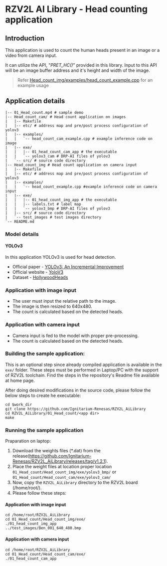 # RZV2L AI Library - Head counting application

## Introduction

This application is used to count the human heads present in an image or a video from camera input.

It can utilize the API, "*PRET_HC()*" provided in this library. Input to this API will be an image buffer address and it's height and width of the image. 
> Refer [Head_count_img/examples/head_count_example.cpp](Head_count_img/examples/head_count_example.cpp) for an example usage


## Application details
```
|-- 01_Head_count.mp4 # sample demo
|-- Head_count_cam/ # Head count application on images
|   |-- Makefile
|   |-- etc/ # address map and pre/post process configuration of yolov3
|   |-- examples/
|   |   `-- head_count_cam_example.cpp # example inference code on image
|   |-- exe/
|   |   |-- 01_head_count_cam_app # the executable
|   |   `-- yolov3_cam # DRP-AI files of yolov3
|   `-- src/ # source code directory
|-- Head_count_img # Head count application on camera input
|   |-- Makefile
|   |-- etc/ # address map and pre/post process configuration of yolov3
|   |-- examples/
|   |   `-- head_count_example.cpp #example inference code on camera input
|   |-- exe/
|   |   |-- 01_head_count_img_app # the executable
|   |   |-- labels.txt # label map
|   |   `-- yolov3_bmp # DRP-AI files of yolov3
|   |-- src/ # source code directory
|   `-- test_images # test images directory
`-- README.md
```

### Model details

#### YOLOv3
In this application YOLOv3 is used for head detection.
- Official paper - [YOLOv3: An Incremental Improvement](https://arxiv.org/pdf/1804.02767.pdf)
- Official website - [YoloV3](https://pjreddie.com/darknet/yolo/)
- Dataset - [HollywoodHeads](https://www.di.ens.fr/willow/research/headdetection/)

### Application with image input
- The user must input the relative path to the image.
- The image is then resized to 640x480.
- The count is calculated based on the detected heads.

### Application with camera input
- Camera input is fed to the model with proper pre-processing.
- The count is calculated based on the detected heads.

### Building the sample application:

This is an optional step since already compiled application is available in the `exe/` folder.
These steps must be performed in Laptop/PC with the support of RZV2L toolchain. Find the steps in the repository's Readme file available at home page.

After doing desired modifications in the source code, please follow the below steps to create he executable: 

```
cd $work_dir
git clone https://github.com/Ignitarium-Renesas/RZV2L_AiLibrary 
cd RZV2L_AiLibrary/01_Head_count/<app dir>
make
```

### Running the sample application
Praparation on laptop:
1. Download the weights files (*.dat) from the release(https://github.com/Ignitarium-Renesas/RZV2L_AiLibrary/releases/tag/v1.2.1).
2. Place the weight files at location proper location `01_Head_count/Head_count_img/exe/yolov3_bmp/` or `01_Head_count/Head_count_cam/exe/yolov3_cam/`
3. Now, copy the `RZV2L_AiLibrary` directory to the RZV2L board (/home/root/).
4. Please follow these steps:

#### Application with image input
```
cd /home/root/RZV2L_AiLibrary 
cd 01_Head_count/Head_count_img/exe/
./01_head_count_img_app
../test_images/Ben_001_640_480.bmp
```

#### Application with camera input
```
cd /home/root/RZV2L_AiLibrary 
cd 01_Head_count/Head_count_cam/exe/
./01_head_count_cam_app
```

